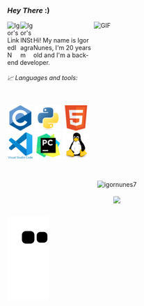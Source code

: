 ### <b><i>Hey There</i></b> :)
<img align="right" alt="GIF" src="https://github.com/abhisheknaiidu/abhisheknaiidu/blob/master/code.gif?raw=true" width="305" height="225" />
<a href="https://www.linkedin.com/in/igor-nunes-88b267234/">
  <img align="left" alt="Igor's LinkedIN" width="30px" src="https://github.com/dmhendricks/signature-social-icons/blob/master/icons/round-flat-filled/35px/linkedin.png" />
</a>

<a href="https://www.instagram.com/nunesigor__">
  <img align="left" alt="Igor's INStagram" width="30px" src="https://github.com/dmhendricks/signature-social-icons/blob/master/icons/round-flat-filled/45px/instagram.png" />
</a>

<br></br>
Hi! My name is Igor Nunes, I'm 20 years old and I'm a back-end developer.
<br></br>
<i>📈  Languages and tools:</i>  
<br></br>
<div>
  <code><img height="60" src="https://raw.githubusercontent.com/devicons/devicon/master/icons/c/c-original.svg"></code>
  <code><img height="60" src="https://raw.githubusercontent.com/devicons/devicon/master/icons/python/python-original.svg"></code>
  <code><img height="60" src="https://raw.githubusercontent.com/devicons/devicon/master/icons/html5/html5-original.svg"></code>
  <code><img height="60" src="https://raw.githubusercontent.com/devicons/devicon/master/icons/vscode/vscode-original-wordmark.svg"></code>
  <code><img height="60" src="https://raw.githubusercontent.com/devicons/devicon/master/icons/pycharm/pycharm-original.svg"></code>
  <code><img height="60" src="https://raw.githubusercontent.com/devicons/devicon/master/icons/linux/linux-original.svg"></code>
  
 </div>
<br></br>

<div>
<p align="center"><img src="https://github-readme-stats.vercel.app/api?username=igornunes7&show_icons=true&theme=midnight-purple" alt="igornunes7" />
<br></br>
<a href="https://github.com/igornunes7/github-readme-stats"><img align="center" src="https://github-readme-stats.vercel.app/api/top-langs/?username=igornunes7&layout=compact&theme=midnight-purple&hide_border=true"/></a>
</div>

##

  ![Snake animation](https://github.com/igornunes7/igornunes7/blob/output/github-contribution-grid-snake.svg)
